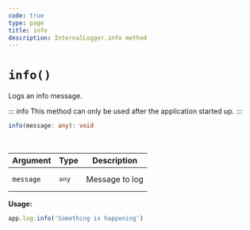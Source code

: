 ```yaml
---
code: true
type: page
title: info
description: InternalLogger.info method
---
```


# `info()`

Logs an info message.

::: info
This method can only be used after the application started up.
:::

```ts
info(message: any): void
```

<br/>

| Argument  | Type           | Description    |
|-----------|----------------|----------------|
| `message` | <pre>any</pre> | Message to log |

**Usage:**

```js
app.log.info('Something is happening')
```
